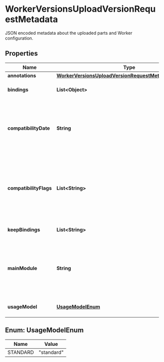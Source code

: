 

# WorkerVersionsUploadVersionRequestMetadata

JSON encoded metadata about the uploaded parts and Worker configuration.

## Properties

| Name | Type | Description | Notes |
|------------ | ------------- | ------------- | -------------|
|**annotations** | [**WorkerVersionsUploadVersionRequestMetadataAnnotations**](WorkerVersionsUploadVersionRequestMetadataAnnotations.md) |  |  [optional] |
|**bindings** | **List&lt;Object&gt;** | List of bindings available to the worker. |  [optional] |
|**compatibilityDate** | **String** | Date indicating targeted support in the Workers runtime. Backwards incompatible fixes to the runtime following this date will not affect this Worker. |  [optional] |
|**compatibilityFlags** | **List&lt;String&gt;** | Flags that enable or disable certain features in the Workers runtime. Used to enable upcoming features or opt in or out of specific changes not included in a &#x60;compatibility_date&#x60;. |  [optional] |
|**keepBindings** | **List&lt;String&gt;** | List of binding types to keep from previous_upload. |  [optional] |
|**mainModule** | **String** | Name of the part in the multipart request that contains the main module (e.g. the file exporting a &#x60;fetch&#x60; handler). Indicates a &#x60;module syntax&#x60; Worker. |  [optional] |
|**usageModel** | [**UsageModelEnum**](#UsageModelEnum) | Usage model to apply to invocations. |  [optional] |



## Enum: UsageModelEnum

| Name | Value |
|---- | -----|
| STANDARD | &quot;standard&quot; |



